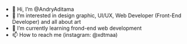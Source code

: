 - 👋 Hi, I’m @AndryAditama
- 👀 I’m interested in design graphic, UI/UX, Web Developer (Front-End Developer) and all about art
- 🌱 I’m currently learning frond-end web development
- 📫 How to reach me (instagram: @xdtmaa)
<!---
AndryAditama/AndryAditama is a ✨ special ✨ repository because its `README.md` (this file) appears on your GitHub profile.
You can click the Preview link to take a look at your changes.
--->
